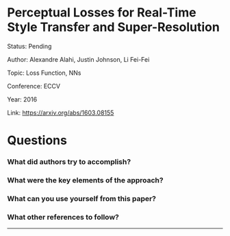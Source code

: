 # Perceptual Losses for Real-Time Style Transfer and Super-Resolution
Status: Pending

Author: Alexandre Alahi, Justin Johnson, Li Fei-Fei

Topic: Loss Function, NNs

Conference: ECCV

Year: 2016

Link: https://arxiv.org/abs/1603.08155

# Questions

### What did authors try to accomplish?

### What were the key elements of the approach?

### What can you use yourself from this paper?

### What other references to follow?

---